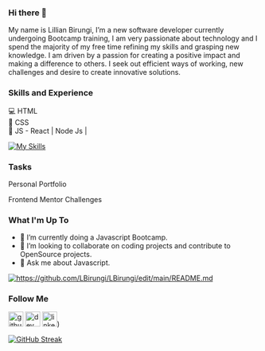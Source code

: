 ### Hi there 👋

My name is Lillian Birungi, I’m a new software developer currently undergoing Bootcamp training, I am very passionate about technology and I spend the majority of my free time refining my skills and grasping new knowledge. I am driven by a passion for creating a positive impact and making a difference to others. I seek out efficient ways of working, new challenges and desire to create innovative solutions.

### Skills and Experience
💻 HTML <BR>
📱 CSS <br>
📳 JS - React | Node Js |

[![My Skills](https://skillicons.dev/icons?i=js,html,css,bootstrap,github,visualstudio)](https://skillicons.dev)

### Tasks
Personal Portfolio

Frontend Mentor Challenges

### What I'm Up To
- 🌱 I’m currently doing a Javascript Bootcamp.
- 👯 I’m looking to collaborate on coding projects and contribute to OpenSource projects.
- 💬 Ask me about Javascript.

<a href="https://github.com/LBirungi/github-readme-stats"><img align="center" src="https://github-readme-stats.vercel.app/api?username=LBirungi&show_icons=true&include_all_commits=true&theme=buefy&hide_border=true" alt="https://github.com/LBirungi/LBirungi/edit/main/README.md"/></a>

### Follow Me
[<img src='https://cdn.jsdelivr.net/npm/simple-icons@3.0.1/icons/github.svg' alt='github' height='30'>](https://github.com/LBirung) 
[<img src='https://cdn.jsdelivr.net/npm/simple-icons@3.0.1/icons/dev-dot-to.svg' alt='dev' height='30'>](https://dev.to/LBirungi) 
[<img src='https://cdn.jsdelivr.net/npm/simple-icons@3.0.1/icons/linkedin.svg' alt='linkedin' height='30'>](https://www.linkedin.com/in/lillian-birungi-6684b440/))


[![GitHub Streak](https://streak-stats.demolab.com/?user=LBirungi&theme=dark)](https://git.io/streak-stats)

